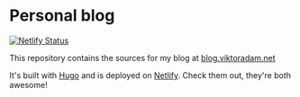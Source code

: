 # Personal blog

[![Netlify Status](https://api.netlify.com/api/v1/badges/17048a4c-87f9-4eb2-8bd6-76821befdbde/deploy-status)](https://app.netlify.com/sites/blog-viktoradam/deploys)

This repository contains the sources for my blog at [blog.viktoradam.net](https://blog.viktoradam.net)

It's built with [Hugo](https://gohugo.io/) and is deployed on [Netlify](https://www.netlify.com/). Check them out, they're both awesome!

